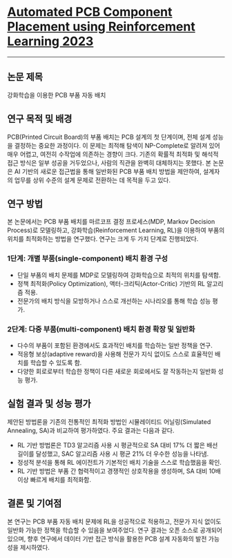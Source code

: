 # [Automated PCB Component Placement using Reinforcement Learning 2023](https://www.lukevassallo.com/wp-content/uploads/2023/09/automated_pcb_component_placement_using_rl_msc_thesis_v2_1_lv.pdf)

---

## 논문 제목
강화학습을 이용한 PCB 부품 자동 배치

## 연구 목적 및 배경
PCB(Printed Circuit Board)의 부품 배치는 PCB 설계의 첫 단계이며, 전체 설계 성능을 결정하는 중요한 과정이다. 이 문제는 최적해 탐색이 NP-Complete로 알려져 있어 매우 어렵고, 여전히 수작업에 의존하는 경향이 크다. 기존의 확률적 최적화 및 해석적 접근 방식은 일부 성공을 거두었으나, 사람의 직관을 완벽히 대체하지는 못했다. 본 논문은 AI 기반의 새로운 접근법을 통해 일반화된 PCB 부품 배치 방법을 제안하여, 설계자의 업무를 상위 수준의 설계 문제로 전환하는 데 목적을 두고 있다.

## 연구 방법
본 논문에서는 PCB 부품 배치를 마르코프 결정 프로세스(MDP, Markov Decision Process)로 모델링하고, 강화학습(Reinforcement Learning, RL)을 이용하여 부품의 위치를 최적화하는 방법을 연구했다. 연구는 크게 두 가지 단계로 진행되었다.

### 1단계: 개별 부품(single-component) 배치 환경 구성
- 단일 부품의 배치 문제를 MDP로 모델링하여 강화학습으로 최적의 위치를 탐색함.
- 정책 최적화(Policy Optimization), 액터-크리틱(Actor-Critic) 기반의 RL 알고리즘 적용.
- 전문가의 배치 방식을 모방하거나 스스로 개선하는 시나리오를 통해 학습 성능 평가.

### 2단계: 다중 부품(multi-component) 배치 환경 확장 및 일반화
- 다수의 부품이 포함된 환경에서도 효과적인 배치를 학습하는 일반 정책을 연구.
- 적응형 보상(adaptive reward)을 사용해 전문가 지식 없이도 스스로 효율적인 배치를 학습할 수 있도록 함.
- 다양한 회로로부터 학습한 정책이 다른 새로운 회로에서도 잘 작동하는지 일반화 성능 평가.

## 실험 결과 및 성능 평가
제안된 방법론을 기존의 전통적인 최적화 방법인 시뮬레이티드 어닐링(Simulated Annealing, SA)과 비교하여 평가하였다. 주요 결과는 다음과 같다.

- RL 기반 방법론은 TD3 알고리즘 사용 시 평균적으로 SA 대비 17% 더 짧은 배선 길이를 달성했고, SAC 알고리즘 사용 시 평균 21% 더 우수한 성능을 나타냄.
- 정성적 분석을 통해 RL 에이전트가 기본적인 배치 기술을 스스로 학습했음을 확인.
- RL 기반 방법은 부품 간 협력적이고 경쟁적인 상호작용을 생성하며, SA 대비 10배 이상 빠르게 배치를 최적화함.

## 결론 및 기여점
본 연구는 PCB 부품 자동 배치 문제에 RL을 성공적으로 적용하고, 전문가 지식 없이도 일반화 가능한 정책을 학습할 수 있음을 보여주었다. 연구 결과는 오픈 소스로 공개되어 있으며, 향후 연구에서 데이터 기반 접근 방식을 활용한 PCB 설계 자동화의 발전 가능성을 제시하였다.

